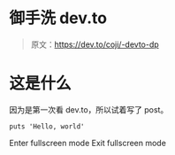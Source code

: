 # 御手洗 dev.to

> 原文：<https://dev.to/coji/-devto-dp>

# 这是什么

因为是第一次看 dev.to，所以试着写了 post。

```
puts 'Hello, world' 
```

Enter fullscreen mode Exit fullscreen mode